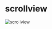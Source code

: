 ﻿# scrollview


![scrollview](https://github.com/ferdyfebriyanto/scrollview/assets/47923906/9c1ea8d7-b42a-40de-8064-9013c2047aee)
